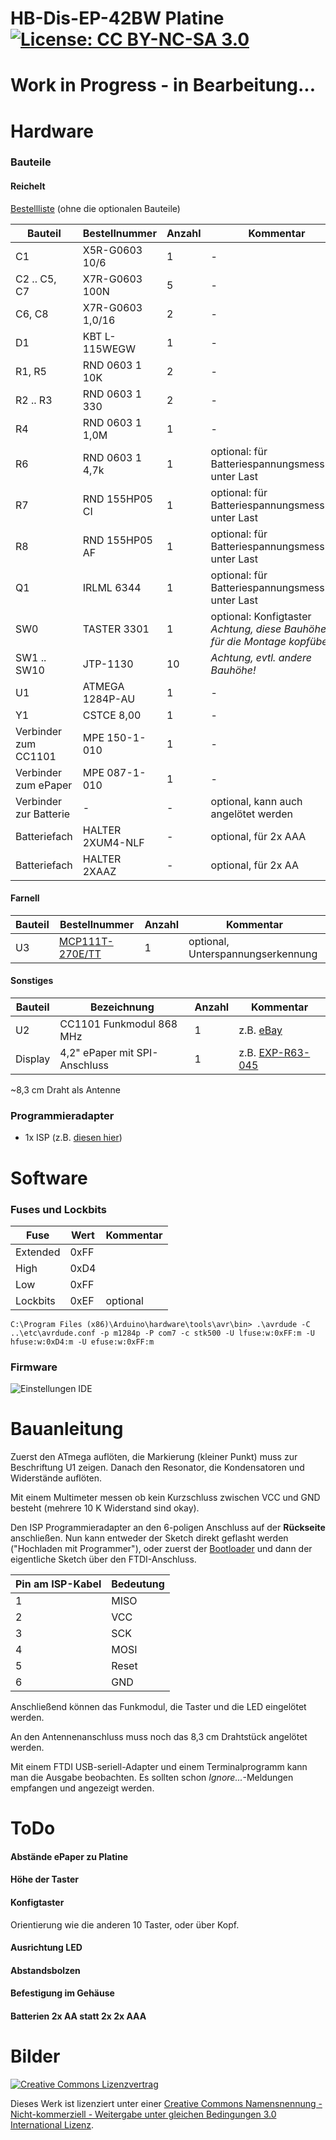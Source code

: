 # HB-Dis-EP-42BW Platine     [![License: CC BY-NC-SA 3.0](https://img.shields.io/badge/License-CC%20BY--NC--SA%203.0-lightgrey.svg)](https://creativecommons.org/licenses/by-nc-sa/3.0/)


# Work in Progress - in Bearbeitung...


# Hardware

### Bauteile

#### Reichelt

[Bestellliste](https://www.reichelt.de/my/1564026) (ohne die optionalen Bauteile)

Bauteil                  | Bestellnummer    | Anzahl | Kommentar
------------------------ | ---------------- | ------ | ---------
C1                       | X5R-G0603 10/6   |   1    | -
C2 .. C5, C7             | X7R-G0603 100N   |   5    | -
C6, C8                   | X7R-G0603 1,0/16 |   2    | -
D1                       | KBT L-115WEGW    |   1    | -
R1, R5                   | RND 0603 1 10K   |   2    | -
R2 .. R3                 | RND 0603 1 330   |   2    | -
R4                       | RND 0603 1 1,0M  |   1    | -
R6                       | RND 0603 1 4,7k  |   1    | optional: für Batteriespannungsmessung unter Last
R7                       | RND 155HP05 CI   |   1    | optional: für Batteriespannungsmessung unter Last
R8                       | RND 155HP05 AF   |   1    | optional: für Batteriespannungsmessung unter Last
Q1                       | IRLML 6344       |   1    | optional: für Batteriespannungsmessung unter Last
SW0                      | TASTER 3301      |   1    | optional: Konfigtaster *Achtung, diese Bauhöhe ist für die Montage kopfüber!*
SW1 .. SW10              | JTP-1130         |  10    | *Achtung, evtl. andere Bauhöhe!*
U1                       | ATMEGA 1284P-AU  |   1    | -
Y1                       | CSTCE 8,00       |   1    | -
Verbinder zum CC1101     | MPE 150-1-010    |   1    | -
Verbinder zum ePaper     | MPE 087-1-010    |   1    | -
Verbinder zur Batterie   | -                |   -    | optional, kann auch angelötet werden
Batteriefach             | HALTER 2XUM4-NLF |   -    | optional, für 2x AAA
Batteriefach             | HALTER 2XAAZ     |   -    | optional, für 2x AA



#### Farnell

Bauteil                  | Bestellnummer    | Anzahl | Kommentar
------------------------ | ---------------- | ------ | ---------
U3                       | [MCP111T-270E/TT](https://de.farnell.com/microchip/mcp111t-270e-tt/ic-supervisor-2-63v-low-sot-23b/dp/1851877)  |   1    | optional, Unterspannungserkennung


#### Sonstiges

Bauteil | Bezeichnung                  | Anzahl | Kommentar
------- | ---------------------------- | ------ | ---------
U2      | CC1101 Funkmodul 868 MHz     |   1    | z.B. [eBay](https://www.ebay.de/itm/272455136087)
Display | 4,2" ePaper mit SPI-Anschluss|   1    | z.B. [EXP-R63-045](https://www.exp-tech.de/new/8289/400x300-4.2-e-ink-display-module)

~8,3 cm Draht als Antenne


### Programmieradapter
- 1x ISP (z.B. [diesen hier](https://www.diamex.de/dxshop/USB-ISP-Programmer-fuer-Atmel-AVR-Rev2))


# Software

### Fuses und Lockbits

Fuse     | Wert | Kommentar
-------- | ---- | ---------
Extended | 0xFF |
High     | 0xD4 |
Low      | 0xFF |
Lockbits | 0xEF | optional


`C:\Program Files (x86)\Arduino\hardware\tools\avr\bin> .\avrdude -C ..\etc\avrdude.conf -p m1284p -P com7 -c stk500 -U lfuse:w:0xFF:m -U hfuse:w:0xD4:m -U efuse:w:0xFF:m`


### Firmware

![Einstellungen IDE](https://github.com/jp112sdl/HB-Dis-EP-42BW/blob/master/PCB/Images/ArduinoIDE_Auswahl_Controller.png)



# Bauanleitung

Zuerst den ATmega auflöten, die Markierung (kleiner Punkt) muss zur Beschriftung U1 zeigen.
Danach den Resonator, die Kondensatoren und Widerstände auflöten.

Mit einem Multimeter messen ob kein Kurzschluss zwischen VCC und GND besteht (mehrere 10 K Widerstand sind okay).

Den ISP Programmieradapter an den 6-poligen Anschluss auf der **Rückseite** anschließen.
Nun kann entweder der Sketch direkt geflasht werden ("Hochladen mit Programmer"), oder zuerst der [Bootloader](https://github.com/TomMajor/SmartHome/tree/master/Info/Bootloader#bootloader-atmega1284p-rc-oszillator-oder-quarz-8mhz) und dann der eigentliche Sketch über den FTDI-Anschluss.

Pin am ISP-Kabel | Bedeutung
---------------- | ----------
1                | MISO
2                | VCC
3                | SCK
4                | MOSI
5                | Reset
6                | GND


Anschließend können das Funkmodul, die Taster und die LED eingelötet werden.

An den Antennenanschluss muss noch das 8,3 cm Drahtstück angelötet werden.

Mit einem FTDI USB-seriell-Adapter und einem Terminalprogramm kann man die Ausgabe beobachten. Es sollten schon *Ignore...*-Meldungen empfangen und angezeigt werden.

# ToDo

#### Abstände ePaper zu Platine
#### Höhe der Taster
#### Konfigtaster
Orientierung wie die anderen 10 Taster, oder über Kopf.
#### Ausrichtung LED
#### Abstandsbolzen
#### Befestigung im Gehäuse
#### Batterien 2x AA statt 2x 2x AAA


# Bilder



[![Creative Commons Lizenzvertrag](https://i.creativecommons.org/l/by-nc-sa/3.0/88x31.png)](http://creativecommons.org/licenses/by-nc-sa/3.0/)

Dieses Werk ist lizenziert unter einer [Creative Commons Namensnennung - Nicht-kommerziell - Weitergabe unter gleichen Bedingungen 3.0 International Lizenz](http://creativecommons.org/licenses/by-nc-sa/3.0/).
